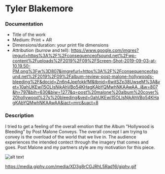 # Tyler Blakemore

### Documentation
* Title of the work
* Medium: Print + AR
* Dimensions/duration: your print file dimensions
* Attribution (burrow and tell): https://www.google.com/imgres?imgurl=https%3A%2F%2Fconsequenceofsound.net%2Fwp-content%2Fuploads%2F2019%2F09%2FScreen-Shot-2019-09-03-at-10.19.50-PM.png%3Fw%3D807&imgrefurl=https%3A%2F%2Fconsequenceofsound.net%2F2019%2F09%2Falbum-review-post-malone-hollywoods-bleeding%2F&docid=Zn6n4JppfokkfM&tbnid=6witSZp38UwseM%3A&vet=10ahUKEwi15OLIsNjkAhVBo54KHagKAbYQMwhNKAAwAA..i&w=807&h=797&bih=630&biw=1277&q=post%20malone%20album%20cover%20hollywood%27s%20bleeding&ved=0ahUKEwi15OLIsNjkAhVBo54KHagKAbYQMwhNKAAwAA&iact=mrc&uact=8

### Description
I tried to get a feeling of the overall emotion that the Album "Hollywood is Bleeding" by Post Malone Conveys. 
The overall concept I am trying to convey is the overload of the world that we live in. The audience experiences the 
intended contect through the imagery that comes and goes. Post Malone and my partners style are my motivation for this 
piece. 

![alt text](https://i.imgur.com/QZkgLO2.jpg)

https://media.giphy.com/media/XD3g8rCGJRhL5Rad16/giphy.gif
